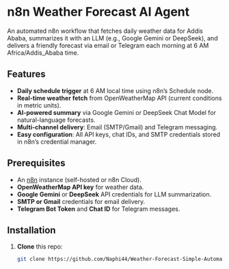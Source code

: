 # n8n Weather Forecast AI Agent

An automated n8n workflow that fetches daily weather data for Addis Ababa, summarizes it with an LLM (e.g., Google Gemini or DeepSeek), and delivers a friendly forecast via email or Telegram each morning at 6 AM Africa/Addis_Ababa time.

## Features
- **Daily schedule trigger** at 6 AM local time using n8n’s Schedule node.  
- **Real-time weather fetch** from OpenWeatherMap API (current conditions in metric units).  
- **AI-powered summary** via Google Gemini or DeepSeek Chat Model for natural-language forecasts.  
- **Multi-channel delivery**: Email (SMTP/Gmail) and Telegram messaging.  
- **Easy configuration**: All API keys, chat IDs, and SMTP credentials stored in n8n’s credential manager.  

## Prerequisites
- An [n8n](https://n8n.io/) instance (self-hosted or n8n Cloud).  
- **OpenWeatherMap API key** for weather data.  
- **Google Gemini** or **DeepSeek** API credentials for LLM summarization.  
- **SMTP or Gmail** credentials for email delivery.  
- **Telegram Bot Token** and **Chat ID** for Telegram messages.  

## Installation
1. **Clone** this repo:
   ```bash
   git clone https://github.com/Naphi44/Weather-Forecast-Simple-Automation.git

